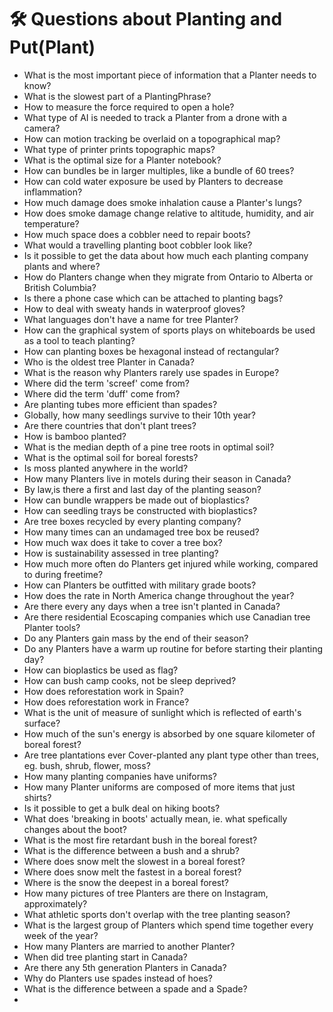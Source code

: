 
# 🛠 Questions about Planting and Put(Plant)

- What is the most important piece of information that a Planter needs to know?
- What is the slowest part of a PlantingPhrase?
- How to measure the force required to open a hole?
- What type of AI is needed to track a Planter from a drone with a camera?
- How can motion tracking be overlaid on a topographical map?
- What type of printer prints topographic maps?
- What is the optimal size for a Planter notebook?
- How can bundles be in larger multiples, like a bundle of 60 trees?
- How can cold water exposure be used by Planters to decrease inflammation?
- How much damage does smoke inhalation cause a Planter's lungs?
- How does smoke damage change relative to altitude, humidity, and air temperature?
- How much space does a cobbler need to repair boots?
- What would a travelling planting boot cobbler look like?
- Is it possible to get the data about how much each planting company plants and where?
- How do Planters change when they migrate from Ontario to Alberta or British Columbia?
- Is there a phone case which can be attached to planting bags?
- How to deal with sweaty hands in waterproof gloves?
- What languages don't have a name for tree Planter?
- How can the graphical system of sports plays on whiteboards be used as a tool to teach planting?
- How can planting boxes be hexagonal instead of rectangular?
- Who is the oldest tree Planter in Canada?
- What is the reason why Planters rarely use spades in Europe?
- Where did the term 'screef' come from?
- Where did the term 'duff' come from?
- Are planting tubes more efficient than spades?
- Globally, how many seedlings survive to their 10th year?
- Are there countries that don't plant trees?
- How is bamboo planted?
- What is the median depth of a pine tree roots in optimal soil?
- What is the optimal soil for boreal forests?
- Is moss planted anywhere in the world?
- How many Planters live in motels during their season in Canada?
- By law,is there a first and last day of the planting season?  
- How can bundle wrappers be made out of bioplastics?
- How can seedling trays be constructed with bioplastics?
- Are tree boxes recycled by every planting company?
- How many times can an undamaged tree box be reused?
- How much wax does it take to cover a tree box?
- How is sustainability assessed in tree planting?
- How much more often do Planters get injured while working, compared to during freetime?
- How can Planters be outfitted with military grade boots?
- How does the rate in North America change throughout the year?
- Are there every any days when a tree isn't planted in Canada?
- Are there residential Ecoscaping companies which use Canadian tree Planter tools?
- Do any Planters gain mass by the end of their season?
- Do any Planters have a warm up routine for before starting their planting day?
- How can bioplastics be used as flag?
- How can bush camp cooks, not be sleep deprived?
- How does reforestation work in Spain?
- How does reforestation work in France?
- What is the unit of measure of sunlight which is reflected of earth's surface?
- How much of the sun's energy is absorbed by one square kilometer of boreal forest?
- Are tree plantations ever Cover-planted any plant type other than trees, eg. bush, shrub, flower, moss?
- How many planting companies have uniforms?
- How many Planter uniforms are composed of more items that just shirts?
- Is it possible to get a bulk deal on hiking boots?
- What does 'breaking in boots' actually mean, ie. what spefically changes about the boot?
- What is the most fire retardant bush in the boreal forest?
- What is the difference between a bush and a shrub?
- Where does snow melt the slowest in a boreal forest?
- Where does snow melt the fastest in a boreal forest?
- Where is the snow the deepest in a boreal forest?
- How many pictures of tree Planters are there on Instagram, approximately?
- What athletic sports don't overlap with the tree planting season?
- What is the largest group of Planters which spend time together every week of the year?
- How many Planters are married to another Planter?
- When did tree planting start in Canada?
- Are there any 5th generation Planters in Canada?
- Why do Planters use spades instead of hoes?
- What is the difference between a spade and a Spade?
-
